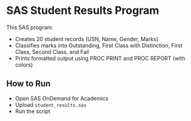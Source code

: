 # SAS Student Results Program

This SAS program:
- Creates 20 student records (USN, Name, Gender, Marks)
- Classifies marks into Outstanding, First Class with Distinction, First Class, Second Class, and Fail
- Prints formatted output using PROC PRINT and PROC REPORT (with colors)

## How to Run
- Open SAS OnDemand for Academics
- Upload `student_results.sas`
- Run the script
